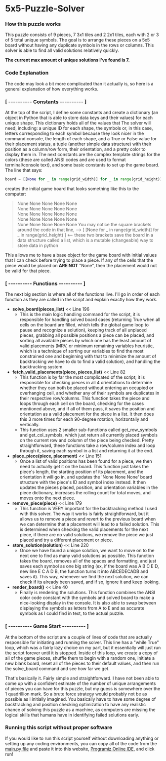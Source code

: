 # 5x5-Puzzle-Solver

### How this puzzle works
This puzzle consists of 9 pieces, 7 3x1 tiles and 2 2x1 tiles, each with 2 or 3 of 5 total unique symbols.
The goal is to arrange these pieces on a 5x5 board without having any duplicate symbols in the rows or columns.
This solver is able to find all valid solutions relatively quickly.

**The current max amount of unique solutions I've found is 7.**

### Code Explanation
The code may look a bit more complicated than it actually is, so here is a general explanation of how everything works.

### [ ---------- Constants ---------- ]
At the top of the script, I define some constants and create a dictionary (an object in Python that is 
able to store data keys and their values) for each unique shape. This dictionary holds all of the values that 
The solver will need, including: a unique ID for each shape, the symbols or, in this case, letters corresponding to each symbol 
because they look nicer in the command console, the length of each shape, and a True or False value for their placement status, 
a tuple (another simple data structure) with their position as a column/row form, their orientation, and a pretty color to display them in.
The next constants are the complex template strings for the colors (these are called ANSI codes and are used to format terminal/console text), and 
some basic constants to set up the game board. The line that says:
```python
board = [[None for _ in range(grid_width)] for _ in range(grid_height)]
```
creates the initial game board that looks something like this to the computer:
> None None None None None  
> None None None None None  
> None None None None None  
> None None None None None  
> None None None None None
You may notice the square brackets around the code in that line, --> [ [None for _ in range(grid_width)] for _ in range(grid_height) ] <-- these two brackets save the board in a data structure called a list, which is a mutable (changeable) way to store data in python

This allows me  to have a base object for the game board with initial values that I can check before trying to place a piece. If any of the cells that the piece would be placed on **ARE NOT** "None", then the placement would not be valid for that piece.

### [ ---------- Functions ---------- ]  
The next big section is where all of the functions live. I'll go in order of each function as they are called in the script and explain exactly how they work.  

- **solve_board(pieces_list)** << Line 196
  - This is the main logic handling command for the script, it is responsible for handling solved board cases (returning True when all cells on the board are filled, which tells the global game loop to pause and recognize a solution), keeping track of all unplaced pieces, grabbing all possible positions a piece can be placed, and sorting all
  available pieces by which one has the least amount of valid placements (MRV, or minimum remaining variables heuristic, which is a technique of sorting our variables to find the most constrained one and beginning with that to minimize the amount of backtracking we have to do to find a valid solution), and handling the backtracking system.
- **fetch_valid_placements(piece, pieces_list)** << Line 82
  - This function is by far the most complicated of the script; it is responsible for checking pieces in all 4 orientations to determine whether they can both be placed without entering an occupied or overhanging cell, and whether any of their symbols are duplicates in their respective row/columns.
  This function takes the piece and loops through each cell on the board, checking for the cases mentioned above, and if all of them pass, it saves the position and orientation as a valid placement for the piece in a list. It then does this 3 more times for each 90-degree rotation, horizontally and vertically. 
  - This function uses 2 smaller sub-functions called get_row_symbols and get_col_symbols, which just return all currently placed symbols on the current row and column of the piece being checked. Pretty straightforward, these functions take a row/column index and loop through it, saving each symbol in a list and returning it at the end.
- **place_piece(piece, placement)** << Line 151
  - Once a list of valid positions has been found for a piece, we then need to actually get it on the board. This function just takes the piece's length, the starting position of its placement, and the orientation it will go in, and updates the 'None None None' board structure with the piece's ID and symbol index instead. It then updates the 
  pieces placed, position, and orientation variables in the piece dictionary, increases the rolling count for total moves, and moves onto the next piece.
- **remove_piece(piece)** << Line 179
  - This function is VERY important for the backtracking method I used with this solver. The way it works is fairly straightforward, but it allows us to remove a piece and revert to the previous board when we can determine that a placement will lead to a failed solution. This is determined when checking the valid placements for the next piece, if there
  are no valid solutions, we remove the piece we just placed and try a different placement or piece.
- **store_solution(solution)** << Line 220
  - Once we have found a unique solution, we want to move on to the next one to find as many valid solutions as possible. This function takes the board, removes all of the spaces and formatting, and just saves each symbol as one big string (ex, if the board was A B C E D, new line E C A D B, the function turns it into ABCEDECADB and saves it). This way, whenever we find
  the next solution, we can check if its already been saved, and if so, ignore it and keep looking. 
- **render_board()** << Line 40
    - Finally is rendering the solutions. This function combines the ANSI color code constant with the symbols and solved board to make a nice-looking display in the console. It is also able to swap between displaying the symbols as letters from A to E and as accurate symbols as I could find in text, to the actual puzzle.

### [ ---------- Game Start ---------- ]  
At the bottom of the script are a couple of lines of code that are actually responsible for initiating and running the solver. This line has a "while True" loop, which was a fairly lazy choice on my part, but it essentially will just run the script forever until it is stopped. Inside of this loop, we create a copy of all of the game pieces, shuffle them to begin with a random one,
initiate a new blank board, reset all of the pieces to their default values, and then run the solve_board command and see how far we get.

That's basically it. Fairly simple and straightforward. I have not been able to come up with a confident estimate of the number of unique arrangements of pieces you can have for this puzzle, but my guess is somewhere over the 1 quadrillion mark. So a brute force strategy would probably not be as possible as I initially imagined. You basically have to have some degree
of backtracking and position checking optimization to have any realistic chance of solving this puzzle as a machine, as computers are missing the logical skills that humans have in identifying failed solutions early.

### Running this script without proper software
If you would like to run this script yourself without downloading anything or setting up any coding environments, you can copy all of the code from the [main.py file](main.py) and paste it into this website, [Programiz Online IDE](https://www.programiz.com/python-programming/online-compiler/), and click run!

